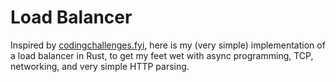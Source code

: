 # Load Balancer

Inspired by [codingchallenges.fyi](https://codingchallenges.fyi/challenges/challenge-load-balancer), here is my (very simple) implementation of a load balancer in Rust, to get my feet wet with async programming, TCP, networking, and very simple HTTP parsing.
